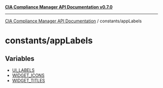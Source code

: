 [**CIA Compliance Manager API Documentation v0.7.0**](../../README.md)

***

[CIA Compliance Manager API Documentation](../../modules.md) / constants/appLabels

# constants/appLabels

## Variables

- [UI\_LABELS](variables/UI_LABELS.md)
- [WIDGET\_ICONS](variables/WIDGET_ICONS.md)
- [WIDGET\_TITLES](variables/WIDGET_TITLES.md)
